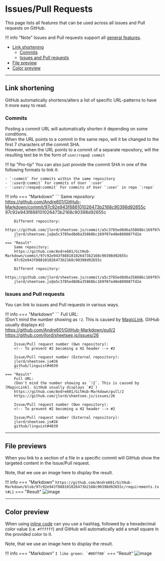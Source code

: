 [file]: https://Andre601.github.io/GitHub-Markdown/assets/img/file-preview.png
[color]: https://Andre601.github.io/GitHub-Markdown/assets/img/color.png

[MagicLink]: https://facelessuser.github.io/pymdown-extensions/extensions/magiclink

# Issues/Pull Requests
This page lists all features that can be used across all issues and Pull requests on GitHub.

!!! info "Note"
    Issues and Pull requests support all [general features](../general).

- [Link shortening](#link-shortening)
    - [Commits](#commits)
    - [Issues and Pull requests](#issues-and-pull-requests)
- [File preview](#file-preview)
- [Color preview](#color-preview)

----
## Link shortening
GitHub automatically shortens/alters a list of specific URL-patterns to have it more easy to read.

### Commits
Posting a commit URL will automatically shorten it depending on some conditions.  
When the URL points to a commit in the same repo, will it be changed to the first 7 characters of the commit SHA.  
However, when the URL points to a commit of a separate repository, will the resulting text be in the form of `user/repo@ commit`

!!! tip "Pro-tip"
    You can also just provide the commit SHA in one of the following formats to link it:
    
    - `:commit` For commits within the same repository
    - `:user@:commit` For commits of User `:user`
    - `:user/:reopo@:commit` For commits of User `:user` in repo `:repo`

!!! info
    === "Markdown"
        ```
        Same repository:  
        https://github.com/Andre601/GitHub-Markdown/commit/97c92e943f888101026473b2168c90398d92655c  
        97c92e943f888101026473b2168c90398d92655c
        
        Different repository:  
        https://github.com/jlord/sheetsee.js/commit/a5c3785ed8d6a35868bc169f07e40e889087fd2e  
        jlord/sheetsee.js@a5c3785ed8d6a35868bc169f07e40e889087fd2e
        ```
    === "Result"
        Same repository:  
        https://github.com/Andre601/GitHub-Markdown/commit/97c92e943f888101026473b2168c90398d92655c  
        97c92e943f888101026473b2168c90398d92655c
        
        Different repository:  
        https://github.com/jlord/sheetsee.js/commit/a5c3785ed8d6a35868bc169f07e40e889087fd2e  
        jlord/sheetsee.js@a5c3785ed8d6a35868bc169f07e40e889087fd2e

### Issues and Pull requests
You can link to issues and Pull requests in various ways.

!!! info
    === "Markdown"
        ```
        Full URL:  
        (Don't mind the number showing as `!2`. This is caused by [MagicLink]. GitHub usually displays `#2`)  
        https://github.com/Andre601/GitHub-Markdown/pull/2  
        https://github.com/jlord/sheetsee.js/issues/26
        
        Issue/Pull request number (Own repository):  
        <!-- To prevent #2 becoming a H2 header --> #2
        
        Issue/Pull request number (External repository):  
        jlord/sheetsee.js#26  
        github/linguist#4039
        ```
    === "Result"
        Full URL:  
        (Don't mind the number showing as `!2`. This is caused by [MagicLink]. GitHub usually displays `#2`)  
        https://github.com/Andre601/GitHub-Markdown/pull/2  
        https://github.com/jlord/sheetsee.js/issues/26
        
        Issue/Pull request number (Own repository):  
        <!-- To prevent #2 becoming a H2 header --> #2
        
        Issue/Pull request number (External repository):  
        jlord/sheetsee.js#26  
        github/linguist#4039

----
## File previews
When you link to a section of a file in a specific commit will GitHub show the targeted content in the Issue/Pull request.

Note, that we use an image here to display the result.

!!! info
    === "Markdown"
        ```
        https://github.com/Andre601/GitHub-Markdown/blob/97c92e943f888101026473b2168c90398d92655c/requirements.txt#L1
        ```
    === "Result"
        ![image][file]

----
## Color preview
When using [inline code](../general#inline-code) can you use a hashtag, followed by a hexadecimal color value (i.e. `#ffffff`) and GitHub will automatically add a small square in the provided color to it.

Note, that we use an image here to display the result.

!!! info
    === "Markdown"
        ```
        I like green: `#00ff00`
        ```
    === "Result"
        ![image][color]

